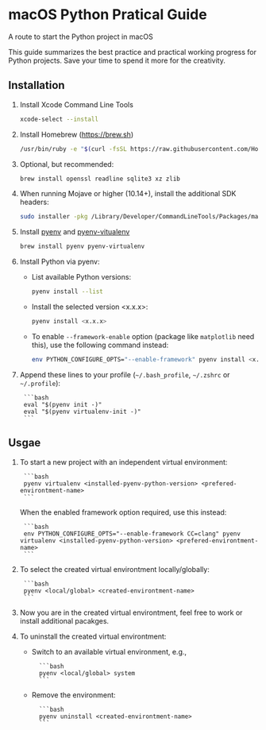 # macOS Python Pratical Guide
A route to start the Python project in macOS

This guide summarizes the best practice and practical working progress for Python projects.
Save your time to spend it more for the creativity.

## Installation
1. Install Xcode Command Line Tools

    ```bash
    xcode-select --install
    ```

1. Install Homebrew (https://brew.sh)

    ```bash
    /usr/bin/ruby -e "$(curl -fsSL https://raw.githubusercontent.com/Homebrew/install/master/install)"
    ``` 
1. Optional, but recommended:

    ```bash
    brew install openssl readline sqlite3 xz zlib
    ```
    
1. When running Mojave or higher (10.14+), install the additional SDK headers:

    ```bash
    sudo installer -pkg /Library/Developer/CommandLineTools/Packages/macOS_SDK_headers_for_macOS_10.14.pkg -target /
    ```
1. Install [pyenv](https://github.com/pyenv/pyenv) and [pyenv-vitualenv](https://github.com/pyenv/pyenv-virtualenv)

    ```sh
    brew install pyenv pyenv-virtualenv
    ```
    
1. Install Python via pyenv:
    * List available Python versions:
    
        ```bash
        pyenv install --list
        ```
        
    * Install the selected version <x.x.x>:
    
        ```bash
        pyenv install <x.x.x>
        ```
        
    * To enable `--framework-enable` option (package like `matplotlib` need this), use the following command instead:
    
        ```bash
        env PYTHON_CONFIGURE_OPTS="--enable-framework" pyenv install <x.x.x>
        ```
        
1. Append these lines to your profile (`~/.bash_profile`, `~/.zshrc` or `~/.profile`):

        ```bash
        eval "$(pyenv init -)"
        eval "$(pyenv virtualenv-init -)"
        ```
        
## Usgae

1. To start a new project with an independent virtual environment:

        ```bash
        pyenv virtualenv <installed-pyenv-python-version> <prefered-environtment-name>
        ```
   When the enabled framework option required, use this instead:
   
        ```bash
        env PYTHON_CONFIGURE_OPTS="--enable-framework CC=clang" pyenv virtualenv <installed-pyenv-python-version> <prefered-environtment-name>
        ```
        
1. To select the created virtual environtment locally/globally:

        ```bash
        pyenv <local/global> <created-environtment-name>
        ```
        
1. Now you are in the created virtual environtment, feel free to work or install additional pacakges.
        
1. To uninstall the created virtual environtment:
    * Switch to an available virtual environment, e.g.,
    
            ```bash
            pyenv <local/global> system
            ```
    * Remove the environment:
    
            ```bash
            pyenv uninstall <created-environtment-name>
            ```
